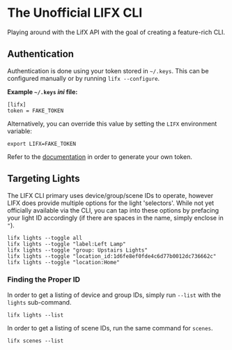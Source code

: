 # The Unofficial LIFX CLI
Playing around with the LifX API with the goal of creating a feature-rich CLI.

## Authentication
Authentication is done using your token stored in `~/.keys`. This can be configured manually or by running `lifx --configure`.

**Example `~/.keys` *ini* file:**

```
[lifx]
token = FAKE_TOKEN
```

Alternatively, you can override this value by setting the `LIFX` environment variable:

```
export LIFX=FAKE_TOKEN
```

Refer to the [documentation](https://api.developer.lifx.com/reference/authentication) in order to generate your own token.

## Targeting Lights

The LIFX CLI primary uses device/group/scene IDs to operate, however LIFX does provide multiple options for the light 'selectors'. While not yet officially available via the CLI, you can tap into these options by prefacing your light ID accordingly (if there are spaces in the name, simply enclose in `"`).

```
lifx lights --toggle all
lifx lights --toggle "label:Left Lamp"
lifx lights --toggle "group: Upstairs Lights"
lifx lights --toggle "location_id:1d6fe8ef0fde4c6d77b0012dc736662c"
lifx lights --toggle "location:Home"
```

### Finding the Proper ID

In order to get a listing of device and group IDs, simply run `--list` with the `lights` sub-command.

```
lifx lights --list
```

In order to get a listing of scene IDs, run the same command for `scenes`.

```
lifx scenes --list
```